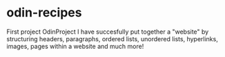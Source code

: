 # odin-recipes
First project OdinProject
I have succesfully put together a "website" by structuring headers, paragraphs, ordered lists, unordered lists, hyperlinks, images, pages within a website and much more!